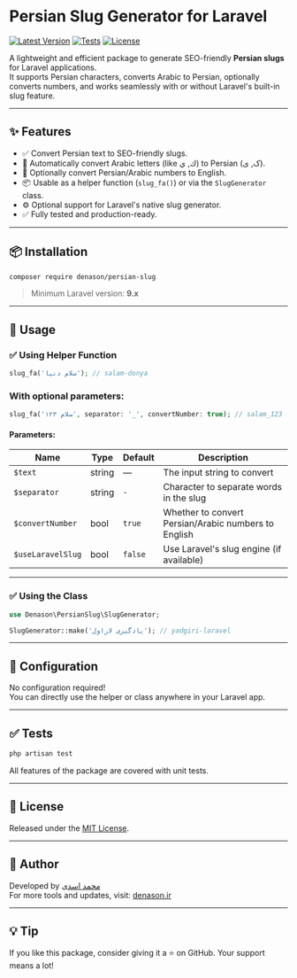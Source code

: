 # Persian Slug Generator for Laravel

[![Latest Version](https://img.shields.io/packagist/v/denason/persian-slug.svg?style=flat-square)](https://packagist.org/packages/denason/persian-slug)
[![Tests](https://img.shields.io/github/workflow/status/denason/persian-slug/run-tests?style=flat-square)](https://github.com/denason/persian-slug/actions)
[![License](https://img.shields.io/github/license/denason/persian-slug.svg?style=flat-square)](LICENSE.md)

A lightweight and efficient package to generate SEO-friendly **Persian slugs** for Laravel applications.  
It supports Persian characters, converts Arabic to Persian, optionally converts numbers, and works seamlessly with or without Laravel's built-in slug feature.

---

## ✨ Features

- ✅ Convert Persian text to SEO-friendly slugs.
- 🔁 Automatically convert Arabic letters (like ك, ي) to Persian (ک, ی).
- 🔢 Optionally convert Persian/Arabic numbers to English.
- 📦 Usable as a helper function (`slug_fa()`) or via the `SlugGenerator` class.
- ⚙️ Optional support for Laravel's native slug generator.
- ✅ Fully tested and production-ready.

---

## 📦 Installation

```bash
composer require denason/persian-slug
```

> Minimum Laravel version: **9.x**

---

## 🚀 Usage

### ✅ Using Helper Function

```php
slug_fa('سلام دنیا'); // salam-donya
```

### With optional parameters:

```php
slug_fa('سلام ۱۲۳', separator: '_', convertNumber: true); // salam_123
```

#### Parameters:

| Name             | Type     | Default | Description                                       |
|------------------|----------|---------|---------------------------------------------------|
| `$text`          | string   | —       | The input string to convert                      |
| `$separator`     | string   | `-`     | Character to separate words in the slug          |
| `$convertNumber` | bool     | `true`  | Whether to convert Persian/Arabic numbers to English |
| `$useLaravelSlug`| bool     | `false` | Use Laravel's slug engine (if available)         |

---

### ✅ Using the Class

```php
use Denason\PersianSlug\SlugGenerator;

SlugGenerator::make('یادگیری لاراول'); // yadgiri-laravel
```

---

## 🔧 Configuration

No configuration required!  
You can directly use the helper or class anywhere in your Laravel app.

---

## ✅ Tests

```bash
php artisan test
```

All features of the package are covered with unit tests.

---

## 📄 License

Released under the [MIT License](LICENSE).

---

## 👤 Author

Developed by [محمد اسدی](https://github.com/denason)  
For more tools and updates, visit: [denason.ir](https://denason.ir)

---

## 💡 Tip

If you like this package, consider giving it a ⭐ on GitHub. Your support means a lot!

